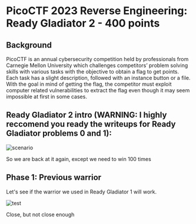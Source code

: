 # PicoCTF 2023 Reverse Engineering: Ready Gladiator 2 - 400 points

## Background 
PicoCTF is an annual cybersecurity competition held by professionals from Carnegie Mellon University which challenges competitors’ problem solving skills with various tasks with the objective to obtain a flag to get points. Each task has a slight description, followed with an instance button or a file. With the goal in mind of getting the flag, the competitor must exploit computer related vulnerabilities to extract the flag even though it may seem impossible at first in some cases.

## Ready Gladiator 2 intro (WARNING: I highly reccomend you ready the writeups for Ready Gladiator problems 0 and 1):
![scenario](https://cdn.discordapp.com/attachments/803021452797411348/1087130159909441586/image.png)

So we are back at it again, except we need to win 100 times

## Phase 1: Previous warrior
Let's see if the warrior we used in Ready Gladiator 1 will work.

![test](https://cdn.discordapp.com/attachments/803021452797411348/1087131030542094407/image.png)

Close, but not close enough
